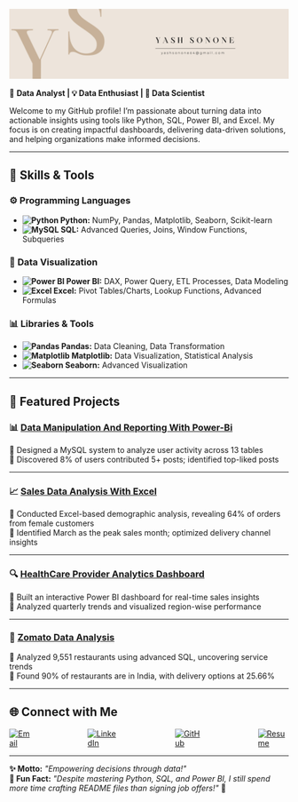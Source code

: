 ![Banner](https://github.com/Yash-Sonone64/Yash-Sonone64/blob/main/Yash%20Sonone.jpg)


🎯 **Data Analyst | 💡 Data Enthusiast | 🚀 Data Scientist**  

Welcome to my GitHub profile! I’m passionate about turning data into actionable insights using tools like Python, SQL, Power BI, and Excel. My focus is on creating impactful dashboards, delivering data-driven solutions, and helping organizations make informed decisions.

---

## 🧰 **Skills & Tools**

### ⚙️ **Programming Languages**
- **<img src="https://cdn.jsdelivr.net/gh/devicons/devicon/icons/python/python-original.svg" alt="Python" width="30" height="30" /> Python:** NumPy, Pandas, Matplotlib, Seaborn, Scikit-learn  
- **<img src="https://cdn.jsdelivr.net/gh/devicons/devicon/icons/mysql/mysql-original.svg" alt="MySQL" width="30" height="30" /> SQL:** Advanced Queries, Joins, Window Functions, Subqueries  

### 🎨 **Data Visualization**
- **<img src="https://upload.wikimedia.org/wikipedia/commons/c/cf/New_Power_BI_Logo.svg" alt="Power BI" width="30" height="30" /> Power BI:** DAX, Power Query, ETL Processes, Data Modeling  
- **<img src="https://img.icons8.com/color/48/null/microsoft-excel-2019--v1.png" alt="Excel" width="30" height="30" /> Excel:** Pivot Tables/Charts, Lookup Functions, Advanced Formulas  

### 📊 **Libraries & Tools**
- **<img src="https://cdn.jsdelivr.net/gh/devicons/devicon/icons/pandas/pandas-original-wordmark.svg" alt="Pandas" width="30" height="30" /> Pandas:** Data Cleaning, Data Transformation  
- **<img src="https://matplotlib.org/_static/images/logo2.svg" alt="Matplotlib" width="30" height="30" /> Matplotlib:** Data Visualization, Statistical Analysis  
- **<img src="https://seaborn.pydata.org/_static/logo-wide-lightbg.svg" alt="Seaborn" width="60" height="20" /> Seaborn:** Advanced Visualization  

---

## 🌟 **Featured Projects**

### 📊 **[Data Manipulation And Reporting With Power-Bi](https://github.com/Yash-Sonone64/Data-Manpiulation-And-Reporting-With-Power-BI)**  
🔸 Designed a MySQL system to analyze user activity across 13 tables  
🔸 Discovered 8% of users contributed 5+ posts; identified top-liked posts  

---

### 📈 **[Sales Data Analysis With Excel](https://github.com/Yash-Sonone64/Sales-Data-Analysis-With-Excel)**  
🔸 Conducted Excel-based demographic analysis, revealing 64% of orders from female customers  
🔸 Identified March as the peak sales month; optimized delivery channel insights  

---

### 🔍 **[HealthCare Provider Analytics Dashboard](https://github.com/Yash-Sonone64/Healthcare-Analytics)**  
🔸 Built an interactive Power BI dashboard for real-time sales insights  
🔸 Analyzed quarterly trends and visualized region-wise performance  

---

### 🍴 **[Zomato Data Analysis](https://github.com/Yash-Sonone64/Zomato-Data-Analysis-SQL-)**  
🔸 Analyzed 9,551 restaurants using advanced SQL, uncovering service trends  
🔸 Found 90% of restaurants are in India, with delivery options at 25.66%

---

## 🌐 **Connect with Me**  

 <span style="display: flex; gap: 100px;">
    <a href="mailto:yashsonone64@gmail.com" target="_blank">
      <img src="https://img.icons8.com/color/48/000000/gmail-new.png" alt="Email" width="30" height="30" />
    </a>
    <a href="https://www.linkedin.com/in/yash-sonone64" target="_blank">
      <img src="https://cdn.jsdelivr.net/gh/devicons/devicon/icons/linkedin/linkedin-original.svg" alt="LinkedIn" width="30" height="30"/>
    </a>
    <a href="https://github.com/Yash-Sonone64" target="_blank">
      <img src="https://cdn.jsdelivr.net/gh/devicons/devicon/icons/github/github-original.svg" alt="GitHub" width="30" height="30"/>
    </a>
    <a href="https://drive.google.com/file/d/1qFvEf_0eOvLF4e836Yl8xJfzuCX9tKCG/view?usp=drive_link" target="_blank">
      <img src="https://img.icons8.com/color/48/000000/resume.png" alt="Resume" width="30" height="30" />
    </a>
  </span>

---

**✨ Motto:** *"Empowering decisions through data!"*  
**📌 Fun Fact:**  *"Despite mastering Python, SQL, and Power BI, I still spend more time crafting README files than signing job offers!"* 🚀  
